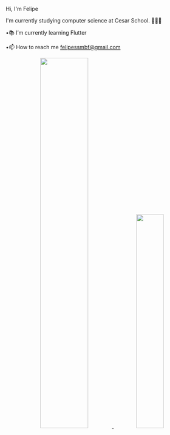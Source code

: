 Hi, I'm Felipe

I'm currently studying computer science at Cesar School. 👨🏻‍💻

•📚 I’m currently learning Flutter

•📫 How to reach me felipessmbf@gmail.com

<div align="center">
  <a href="https://github.com/felipesergiob">
  <img width="50%" src="https://github-readme-stats.vercel.app/api?username=Lorenzomarcelino&show_icons=true&theme=prussian&include_all_commits=true&count_private=true"/>
  <img width="38%" src="https://github-readme-stats.vercel.app/api/top-langs/?username=Lorenzomarcelino&layout=compact&langs_count=7&theme=prussian"/>
<div>


